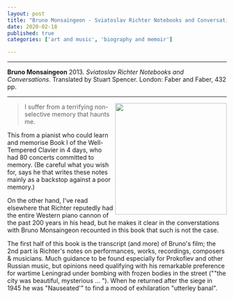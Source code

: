 ```yaml
---
layout: post
title: "Bruno Monsaingeon - Sviatoslav Richter Notebooks and Conversations"
date: 2020-02-18
published: true
categories: ['art and music', 'biography and memoir']

---
```



***
<b>Bruno Monsaingeon</b> 2013. _Sviatoslav Richter Notebooks and Conversations._  Translated by Stuart Spencer. London: Faber and Faber, 432 pp.

***

<img align="right" src="https://cdn.faber.co.uk/media/catalog/product/cache/1/image/9df78eab33525d08d6e5fb8d27136e95/1/3/13878.books.origjpg.jpg"  width="256"  alt="" />

> I suffer from a terrifying non-selective memory that haunts me.

This from a pianist who could learn and memorise Book I of the Well-Tempered Clavier in 4 days, who had 80 concerts committed to memory.   (Be careful what you wish for, says he that writes these notes mainly as a backstop against a poor memory.)

On the other hand, I've read elsewhere that Richter reputedly had the entire Western piano cannon of the past 200 years in his head, but he makes it clear in the converstations with Bruno Monsaingeon recounted in this book that such is not the case.

The first half of this book is the transcript (and more) of Bruno's film; the 2nd part is Richter's notes on performances, works, recordings, composers & musicians. Much guidance to be found especially for Prokofiev and other Russian music, but opinions need qualifying with his remarkable preference for wartime Leningrad under bombing with frozen bodies in the street (""the city was beautiful, mysterious ... "). When he returned after the siege in 1945 he was "Nauseated'" to find a mood of exhilaration "utterley banal". 
